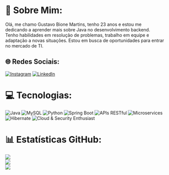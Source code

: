 # 🚀 Sobre Mim:
Olá, me chamo Gustavo Bione Martins, tenho 23 anos e estou me dedicando a aprender mais sobre Java no desenvolvimento backend. Tenho habilidades em resolução de problemas, trabalho em equipe e adaptação a novas situações. Estou em busca de oportunidades para entrar no mercado de TI.
## 🌐 Redes Sociais:
[![Instagram](https://img.shields.io/badge/Instagram-%23E4405F.svg?logo=Instagram&logoColor=white)](https://instagram.com/gusta.bione) [![LinkedIn](https://img.shields.io/badge/LinkedIn-%230077B5.svg?logo=linkedin&logoColor=white)](https://linkedin.com/in/gustavo-bione-539ba1174/) 

# 💻 Tecnologias:
![Java](https://img.shields.io/badge/java-%23E34F26.svg?style=for-the-badge&logo=java&logoColor=white) 
![MySQL](https://img.shields.io/badge/mysql-4479A1.svg?style=for-the-badge&logo=mysql&logoColor=white) 
![Python](https://img.shields.io/badge/python-3670A0.svg?style=for-the-badge&logo=python&logoColor=ffdd54) 
![Spring Boot](https://img.shields.io/badge/Spring%20Boot-6DB33F.svg?style=for-the-badge&logo=spring&logoColor=white) 
![APIs RESTful](https://img.shields.io/badge/APIs%20RESTful-0000FF.svg?style=for-the-badge&logo=api&logoColor=white) 
![Microservices](https://img.shields.io/badge/Microservices-4CAF50.svg?style=for-the-badge&logo=microservices&logoColor=white) 
![Hibernate](https://img.shields.io/badge/Hibernate-59666C.svg?style=for-the-badge&logo=hibernate&logoColor=white) 
![Cloud & Security Enthusiast](https://img.shields.io/badge/Cloud%20%26%20Security-FF9800.svg?style=for-the-badge&logo=cloud&logoColor=white)



# 📊 Estatísticas GitHub:
![](https://github-readme-stats.vercel.app/api?username=bione-dev&theme=tokyonight&hide_border=false&include_all_commits=false&count_private=false)<br/>
![](https://github-readme-streak-stats.herokuapp.com/?user=bione-dev&theme=tokyonight&hide_border=false)<br/>
![](https://github-readme-stats.vercel.app/api/top-langs/?username=bione-dev&theme=tokyonight&hide_border=false&include_all_commits=false&count_private=false&layout=compact)

